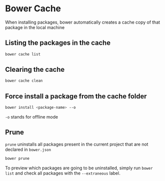 # Bower Cache

When installing packages, bower automatically creates a cache copy of that package in the local machine 

## Listing the packages in the cache

```bash
bower cache list
```

## Clearing the cache

```bash
bower cache clean
```

## Force install a package from the cache folder

```bash
bower install <package-name> --o
```

`-o` stands for offline mode

## Prune

`prune` uninstalls all packages present in the current project that are not declared in `bower.json`

```bash
bower prune
```

To preview which packages are going to be uninstalled, simply run `bower list` and check all packages with the `--extraneous` label.